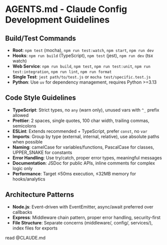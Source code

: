 # AGENTS.md - Claude Config Development Guidelines

## Build/Test Commands

- **Root**: `npm test` (mocha), `npm run test:watch`, `npm start`, `npm run dev`
- **Hooks**: `npm run build` (TypeScript), `npm test` (jest), `npm run dev` (tsx watch)
- **Web Service**: `npm run build`, `npm test`, `npm run test:unit`, `npm run test:integration`, `npm run lint`, `npm run format`
- **Single Test**: `jest path/to/test.js` or `mocha test/specific.test.js`
- **Python**: Use `uv` for dependency management, requires Python >=3.13

## Code Style Guidelines

- **TypeScript**: Strict types, no `any` (warn only), unused vars with `^_` prefix allowed
- **Prettier**: 2 spaces, single quotes, 100 char width, trailing commas, semicolons
- **ESLint**: Extends recommended + TypeScript, prefer `const`, no `var`
- **Imports**: Group by type (external, internal, relative), use absolute paths when possible
- **Naming**: camelCase for variables/functions, PascalCase for classes, UPPER_SNAKE for constants
- **Error Handling**: Use try/catch, proper error types, meaningful messages
- **Documentation**: JSDoc for public APIs, inline comments for complex logic only
- **Performance**: Target ≤50ms execution, ≤32MB memory for hooks/analytics

## Architecture Patterns

- **Node.js**: Event-driven with EventEmitter, async/await preferred over callbacks
- **Express**: Middleware chain pattern, proper error handling, security-first
- **File Structure**: Separate concerns (middleware/, config/, services/), index files for exports

read @CLAUDE.md
